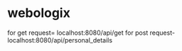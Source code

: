 # webologix

for get request= localhost:8080/api/get
for post request- localhost:8080/api/personal_details